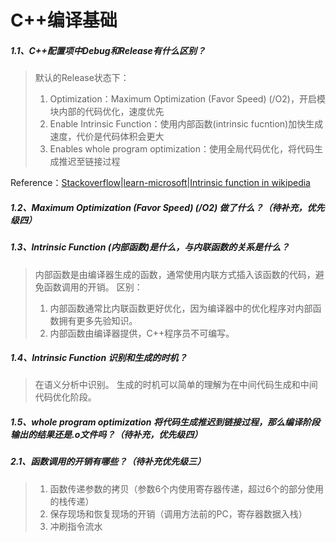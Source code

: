 # C++编译基础

##### 1.1、C++配置项中Debug和Release有什么区别？

> 默认的Release状态下：
> 1. Optimization：Maximum Optimization (Favor Speed) (/O2)，开启模块内部的代码优化，速度优先
> 2. Enable Intrinsic Function：使用内部函数(intrinsic fucntion)加快生成速度，代价是代码体积会更大
> 3. Enables whole program optimization：使用全局代码优化，将代码生成推迟至链接过程

Reference：[Stackoverflow](https://stackoverflow.com/questions/13938089/whats-c-optimization-whole-program-optimizatoin-in-visual-studio)|[learn-microsoft](https://learn.microsoft.com/en-us/cpp/build/reference/gl-whole-program-optimization?view=msvc-170)|[Intrinsic function in wikipedia](https://en.wikipedia.org/wiki/Intrinsic_function)

##### 1.2、Maximum Optimization (Favor Speed) (/O2) 做了什么？（待补充，优先级四）

##### 1.3、Intrinsic Function (内部函数)是什么，与内联函数的关系是什么？
> 内部函数是由编译器生成的函数，通常使用内联方式插入该函数的代码，避免函数调用的开销。
> 区别：
> 1. 内部函数通常比内联函数更好优化，因为编译器中的优化程序对内部函数拥有更多先验知识。
> 2. 内部函数由编译器提供，C++程序员不可编写。

##### 1.4、Intrinsic Function 识别和生成的时机？

> 在语义分析中识别。
> 生成的时机可以简单的理解为在中间代码生成和中间代码优化阶段。

##### 1.5、whole program optimization 将代码生成推迟到链接过程，那么编译阶段输出的结果还是.o文件吗？（待补充，优先级四）

##### 2.1、函数调用的开销有哪些？（待补充优先级三）

> 1. 函数传递参数的拷贝（参数6个内使用寄存器传递，超过6个的部分使用的栈传递）
> 2. 保存现场和恢复现场的开销（调用方法前的PC，寄存器数据入栈）
> 3. 冲刷指令流水


